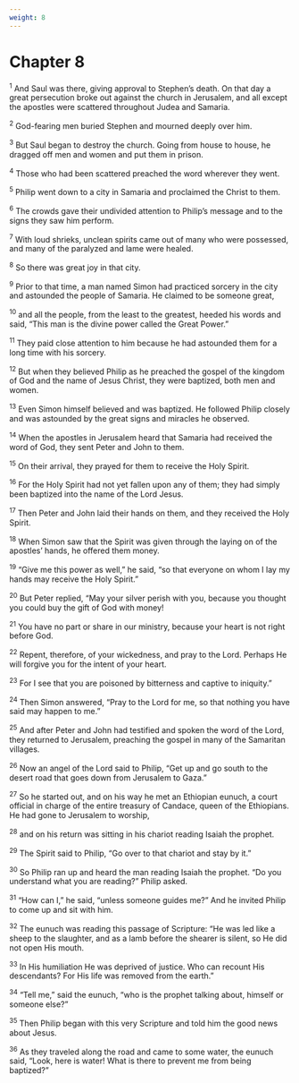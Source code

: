 ```yaml
---
weight: 8
---
```


# Chapter 8

<sup>1</sup> And Saul was there, giving approval to Stephen’s death. On that day a great persecution broke out against the church in Jerusalem, and all except the apostles were scattered throughout Judea and Samaria. 

<sup>2</sup> God-fearing men buried Stephen and mourned deeply over him. 

<sup>3</sup> But Saul began to destroy the church. Going from house to house, he dragged off men and women and put them in prison. 

<sup>4</sup> Those who had been scattered preached the word wherever they went. 

<sup>5</sup> Philip went down to a city in Samaria and proclaimed the Christ to them. 

<sup>6</sup> The crowds gave their undivided attention to Philip’s message and to the signs they saw him perform. 

<sup>7</sup> With loud shrieks, unclean spirits came out of many who were possessed, and many of the paralyzed and lame were healed. 

<sup>8</sup> So there was great joy in that city. 

<sup>9</sup> Prior to that time, a man named Simon had practiced sorcery in the city and astounded the people of Samaria. He claimed to be someone great, 

<sup>10</sup> and all the people, from the least to the greatest, heeded his words and said, “This man is the divine power called the Great Power.” 

<sup>11</sup> They paid close attention to him because he had astounded them for a long time with his sorcery. 

<sup>12</sup> But when they believed Philip as he preached the gospel of the kingdom of God and the name of Jesus Christ, they were baptized, both men and women. 

<sup>13</sup> Even Simon himself believed and was baptized. He followed Philip closely and was astounded by the great signs and miracles he observed. 

<sup>14</sup> When the apostles in Jerusalem heard that Samaria had received the word of God, they sent Peter and John to them. 

<sup>15</sup> On their arrival, they prayed for them to receive the Holy Spirit. 

<sup>16</sup> For the Holy Spirit had not yet fallen upon any of them; they had simply been baptized into the name of the Lord Jesus. 

<sup>17</sup> Then Peter and John laid their hands on them, and they received the Holy Spirit. 

<sup>18</sup> When Simon saw that the Spirit was given through the laying on of the apostles’ hands, he offered them money. 

<sup>19</sup> “Give me this power as well,” he said, “so that everyone on whom I lay my hands may receive the Holy Spirit.” 

<sup>20</sup> But Peter replied, “May your silver perish with you, because you thought you could buy the gift of God with money! 

<sup>21</sup> You have no part or share in our ministry, because your heart is not right before God. 

<sup>22</sup> Repent, therefore, of your wickedness, and pray to the Lord. Perhaps He will forgive you for the intent of your heart. 

<sup>23</sup> For I see that you are poisoned by bitterness and captive to iniquity.” 

<sup>24</sup> Then Simon answered, “Pray to the Lord for me, so that nothing you have said may happen to me.” 

<sup>25</sup> And after Peter and John had testified and spoken the word of the Lord, they returned to Jerusalem, preaching the gospel in many of the Samaritan villages. 

<sup>26</sup> Now an angel of the Lord said to Philip, “Get up and go south to the desert road that goes down from Jerusalem to Gaza.” 

<sup>27</sup> So he started out, and on his way he met an Ethiopian eunuch, a court official in charge of the entire treasury of Candace, queen of the Ethiopians. He had gone to Jerusalem to worship, 

<sup>28</sup> and on his return was sitting in his chariot reading Isaiah the prophet. 

<sup>29</sup> The Spirit said to Philip, “Go over to that chariot and stay by it.” 

<sup>30</sup> So Philip ran up and heard the man reading Isaiah the prophet. “Do you understand what you are reading?” Philip asked. 

<sup>31</sup> “How can I,” he said, “unless someone guides me?” And he invited Philip to come up and sit with him. 

<sup>32</sup> The eunuch was reading this passage of Scripture: “He was led like a sheep to the slaughter, and as a lamb before the shearer is silent, so He did not open His mouth. 

<sup>33</sup> In His humiliation He was deprived of justice. Who can recount His descendants? For His life was removed from the earth.” 

<sup>34</sup> “Tell me,” said the eunuch, “who is the prophet talking about, himself or someone else?” 

<sup>35</sup> Then Philip began with this very Scripture and told him the good news about Jesus. 

<sup>36</sup> As they traveled along the road and came to some water, the eunuch said, “Look, here is water! What is there to prevent me from being baptized?” 


